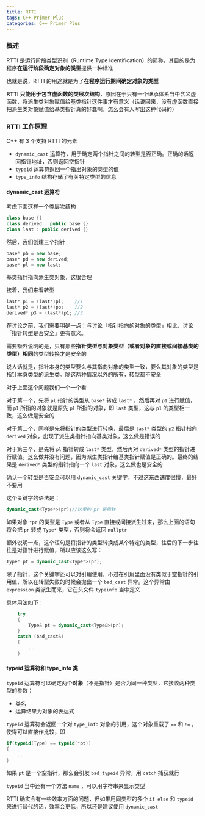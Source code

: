 ```yaml
---
title: RTTI
tags: C++ Primer Plus
categories: C++ Primer Plus
---
```


### 概述

RTTI 是运行阶段类型识别（Runtime Type Identification）的简称，其目的是为程序**在运行阶段确定对象的类型**提供一种标准

也就是说，RTTI 的用途就是为了**在程序运行期间确定对象的类型**

**RTTI 只能用于包含虚函数的类层次结构**，原因在于只有一个继承体系当中含义虚函数，将派生类对象赋值给基类指针这件事才有意义（话说回来，没有虚函数直接把派生类对象赋值给基类指针真的好蠢啊，怎么会有人写出这种代码的）



### RTTI 工作原理

C++ 有 3 个支持 RTTI 的元素

* `dynamic_cast` 运算符，用于确定两个指针之间的转型是否正确。正确的话返回指针地址，否则返回空指针
* `typeid` 运算符返回一个指出对象的类型的值
* `type_info` 结构存储了有关特定类型的信息



#### dynamic_cast 运算符

考虑下面这样一个类层次结构

```cpp
class base {}
class derived : public base {}
class last : public derived {}
```

然后，我们创建三个指针

```cpp
base* pb = new base;
base* pd = new derived;
base* pl = new last;
```

基类指针指向派生类对象，这很合理

接着，我们来看转型

```cpp
last* p1 = (last*)pl;    //1
last* p2 = (last*)pb;    //2
derived* p3 = (last*)p1; //3
```

在讨论之前，我们需要明确一点：与讨论「指针指向的对象的类型」相比，讨论「指针转型是否安全」更有意义。

需要额外说明的是，只有那些**指针类型与对象类型（或者对象的直接或间接基类的类型）相同**的类型转换才是安全的

说人话就是，指针本身的类型要么与其指向对象的类型一致，要么其对象的类型是指针本身类型的派生类。除这两种情况以外的所有，转型都不安全



对于上面这个问题我们一个一个看

对于第一个，先将 `pl` 指针的类型从 `base*` 转成 `last*` ，然后再对 `p1` 进行赋值，而 `p1` 所指的对象就是原先 `pl` 所指的对象，即 `last` 类型，这与 `p1` 的类型相一致，这么做是安全的

对于第二个，同样是先将指针的类型进行转换，最后是 `last*` 类型的 `p2` 指针指向 `derived` 对象，出现了派生类指针指向基类对象，这么做是错误的

对于第三个，是先将 `pl` 指针转成 `last*` 类型，然后再对 `derived*` 类型的指针进行赋值。这么做并没有问题，因为派生类指针给基类指针赋值是正确的。最终的结果是 `derived*` 类型的指针指向一个 `last` 对象，这么做也是安全的



确认一个转型是否安全可以用 `dynamic_cast` 关键字，不过这东西速度很慢，最好不要用

这个关键字的语法是：

```cpp
dynamic_cast<Type*>(pr);//这里的 pr 是指针
```

如果对象 `*pr` 的类型是 `Type` 或者从 `Type` 直接或间接派生过来，那么上面的语句将会把 `pr` 转成 `Type*` 类型，否则将会返回 `nullptr` 

额外说明一点，这个语句是将指针的类型转换成某个特定的类型，往后的下一步往往是对指针进行赋值，所以应该这么写：

```cpp
Type* pt = dynamic_cast<Type*>(pr);
```

除了指针，这个关键字还可以对引用使用，不过在引用里面没有类似于空指针的引用值，所以在转型失败的时候会抛出一个 `bad_cast` 异常。这个异常由 `expression` 类派生而来，它在头文件 `typeinfo` 当中定义

具体用法如下：

```cpp
	try
	{
		Type& pt = dynamic_cast<Type&>(pr);
	}
	catch (bad_cast&)
	{
		...
	}
```



#### typeid 运算符和 type_info 类

`typeid` 运算符可以确定两个**对象**（不是指针）是否为同一种类型，它接收两种类型的参数：

* 类名
* 运算结果为对象的表达式

`typeid` 运算符会返回一个对 `type_info` 对象的引用，这个对象重载了 `==` 和 `!=` ，使得可以直接作比较，即

```cpp
if(typeid(Type) == typeid(*pt))
{
    ...
}
```

如果 `pt` 是一个空指针，那么会引发 `bad_typeid` 异常，用 `catch`  捕获就行

`typeid` 当中还有一个方法 `name` ，可以用字符串来显示类型



RTTI 确实会有一些效率方面的问题，但如果用同类型的多个 `if else` 和 `typeid` 来进行替代的话，效率会更低，所以还是建议使用 `dynamic_cast` 

